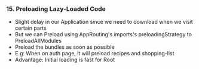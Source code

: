 ### 15. Preloading Lazy-Loaded Code

* Slight delay in our Application since we need to download when we visit certain parts
* But we can Preload using AppRouting's imports's preloadingStrategy to PreloadAllModules
* Preload the bundles as soon as possible
* E.g: When on auth page, it will preload recipes and shopping-list
* Advantage: Initial loading is fast for Root